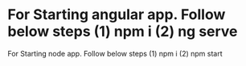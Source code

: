 For Starting angular app. Follow below steps
(1) npm i
(2) ng serve
====================================================
For Starting node app. Follow below steps
(1) npm i
(2) npm start

